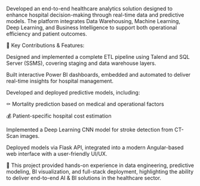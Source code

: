 Developed an end-to-end healthcare analytics solution designed to enhance hospital decision-making through real-time data and predictive models. The platform integrates Data Warehousing, Machine Learning, Deep Learning, and Business Intelligence to support both operational efficiency and patient outcomes.

🔹 Key Contributions & Features:

Designed and implemented a complete ETL pipeline using Talend and SQL Server (SSMS), covering staging and data warehouse layers.

Built interactive Power BI dashboards, embedded and automated to deliver real-time insights for hospital management.

Developed and deployed predictive models, including:

⚰️ Mortality prediction based on medical and operational factors

💰 Patient-specific hospital cost estimation

Implemented a Deep Learning CNN model for stroke detection from CT-Scan images.

Deployed models via Flask API, integrated into a modern Angular-based web interface with a user-friendly UI/UX.

📌 This project provided hands-on experience in data engineering, predictive modeling, BI visualization, and full-stack deployment, highlighting the ability to deliver end-to-end AI & BI solutions in the healthcare sector.
